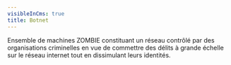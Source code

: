 ```yaml
---
visibleInCms: true
title: Botnet
---
```

Ensemble de machines ZOMBIE constituant un réseau contrôlé par des organisations criminelles en vue de commettre des délits à grande échelle sur le réseau internet tout en dissimulant leurs identités.